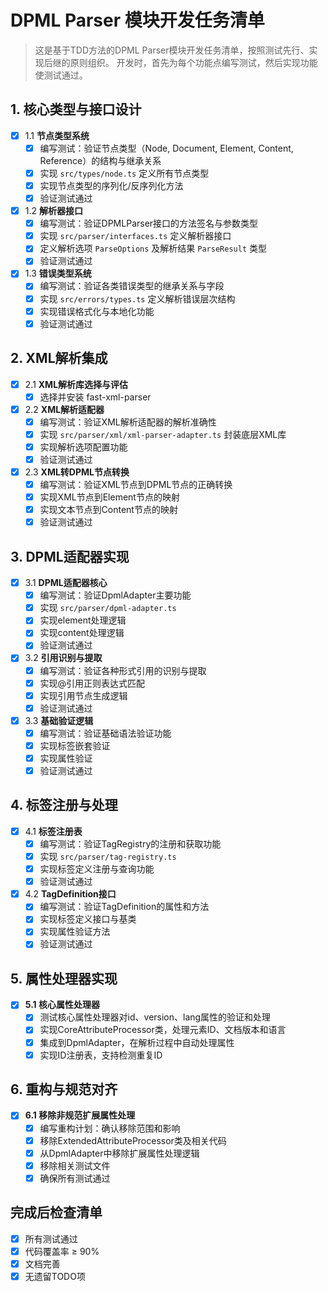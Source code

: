# DPML Parser 模块开发任务清单

> 这是基于TDD方法的DPML Parser模块开发任务清单，按照测试先行、实现后继的原则组织。
> 开发时，首先为每个功能点编写测试，然后实现功能使测试通过。

## 1. 核心类型与接口设计

- [x] 1.1 **节点类型系统**
  - [x] 编写测试：验证节点类型（Node, Document, Element, Content, Reference）的结构与继承关系
  - [x] 实现 `src/types/node.ts` 定义所有节点类型
  - [x] 实现节点类型的序列化/反序列化方法
  - [x] 验证测试通过

- [x] 1.2 **解析器接口**
  - [x] 编写测试：验证DPMLParser接口的方法签名与参数类型
  - [x] 实现 `src/parser/interfaces.ts` 定义解析器接口
  - [x] 定义解析选项 `ParseOptions` 及解析结果 `ParseResult` 类型
  - [x] 验证测试通过

- [x] 1.3 **错误类型系统**
  - [x] 编写测试：验证各类错误类型的继承关系与字段
  - [x] 实现 `src/errors/types.ts` 定义解析错误层次结构
  - [x] 实现错误格式化与本地化功能
  - [x] 验证测试通过

## 2. XML解析集成

- [x] 2.1 **XML解析库选择与评估**
  - [x] 选择并安装 fast-xml-parser

- [x] 2.2 **XML解析适配器**
  - [x] 编写测试：验证XML解析适配器的解析准确性
  - [x] 实现 `src/parser/xml/xml-parser-adapter.ts` 封装底层XML库
  - [x] 实现解析选项配置功能
  - [x] 验证测试通过

- [x] 2.3 **XML转DPML节点转换**
  - [x] 编写测试：验证XML节点到DPML节点的正确转换
  - [x] 实现XML节点到Element节点的映射
  - [x] 实现文本节点到Content节点的映射
  - [x] 验证测试通过

## 3. DPML适配器实现

- [x] 3.1 **DPML适配器核心**
  - [x] 编写测试：验证DpmlAdapter主要功能
  - [x] 实现 `src/parser/dpml-adapter.ts` 
  - [x] 实现element处理逻辑
  - [x] 实现content处理逻辑
  - [x] 验证测试通过

- [x] 3.2 **引用识别与提取**
  - [x] 编写测试：验证各种形式引用的识别与提取
  - [x] 实现@引用正则表达式匹配
  - [x] 实现引用节点生成逻辑
  - [x] 验证测试通过

- [x] 3.3 **基础验证逻辑**
  - [x] 编写测试：验证基础语法验证功能
  - [x] 实现标签嵌套验证
  - [x] 实现属性验证
  - [x] 验证测试通过

## 4. 标签注册与处理

- [x] 4.1 **标签注册表**
  - [x] 编写测试：验证TagRegistry的注册和获取功能
  - [x] 实现 `src/parser/tag-registry.ts`
  - [x] 实现标签定义注册与查询功能
  - [x] 验证测试通过

- [x] 4.2 **TagDefinition接口**
  - [x] 编写测试：验证TagDefinition的属性和方法
  - [x] 实现标签定义接口与基类
  - [x] 实现属性验证方法
  - [x] 验证测试通过

## 5. 属性处理器实现
- [x] **5.1 核心属性处理器**
  - [x] 测试核心属性处理器对id、version、lang属性的验证和处理
  - [x] 实现CoreAttributeProcessor类，处理元素ID、文档版本和语言
  - [x] 集成到DpmlAdapter，在解析过程中自动处理属性
  - [x] 实现ID注册表，支持检测重复ID

## 6. 重构与规范对齐

- [x] **6.1 移除非规范扩展属性处理**
  - [x] 编写重构计划：确认移除范围和影响
  - [x] 移除ExtendedAttributeProcessor类及相关代码
  - [x] 从DpmlAdapter中移除扩展属性处理逻辑
  - [x] 移除相关测试文件
  - [x] 确保所有测试通过

## 完成后检查清单

- [x] 所有测试通过
- [x] 代码覆盖率 ≥ 90%
- [x] 文档完善
- [x] 无遗留TODO项